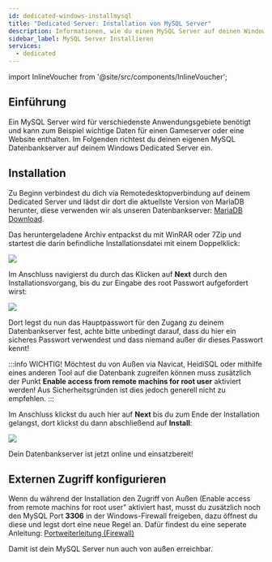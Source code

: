 ```yaml
---
id: dedicated-windows-installmysql
title: "Dedicated Server: Installation von MySQL Server"
description: Informationen, wie du einen MySQL Server auf deinen Windows Server von ZAP-Hosting installieren und einrichten kannst - ZAP-Hosting.com Dokumentation
sidebar_label: MySQL Server Installieren
services:
  - dedicated
---
```


import InlineVoucher from '@site/src/components/InlineVoucher';

## Einführung

Ein MySQL Server wird für verschiedenste Anwendungsgebiete benötigt und kann zum Beispiel wichtige Daten für einen Gameserver oder eine Website enthalten. Im Folgenden richtest du deinen eigenen MySQL Datenbankserver auf deinem Windows Dedicated Server ein.

<InlineVoucher />

## Installation

Zu Beginn verbindest du dich via Remotedesktopverbindung auf deinem Dedicated Server und lädst dir dort die
aktuellste Version von MariaDB herunter, diese verwenden wir als unseren Datenbankserver: [MariaDB Download](https://mariadb.org/download/?t=mariadb).

Das heruntergeladene Archiv entpackst du mit WinRAR oder 7Zip und startest die darin befindliche Installationsdatei mit einem Doppelklick: 

![](https://screensaver01.zap-hosting.com/index.php/s/TaDPSzNDDcaA2dt/preview)

Im Anschluss navigierst du durch das Klicken auf **Next** durch den Installationsvorgang, bis du zur Eingabe des root Passwort aufgefordert wirst:

![](https://screensaver01.zap-hosting.com/index.php/s/rdPgYifLTcPNq8j/preview)

Dort legst du nun das Hauptpasswort für den Zugang zu deinem Datenbankserver fest, achte bitte unbedingt darauf, dass du hier ein sicheres Passwort verwendest und dass niemand außer dir dieses Passwort kennt!

:::info
WICHTIG! Möchtest du von Außen via Navicat, HeidiSQL oder mithilfe eines anderen Tool auf die Datenbank zugreifen können muss zusätzlich der Punkt **Enable access from remote machins for root user** aktiviert werden! Aus Sicherheitsgründen ist dies jedoch generell nicht zu empfehlen.
:::

Im Anschluss klickst du auch hier auf **Next** bis du zum Ende der Installation gelangst, dort klickst du dann abschließend auf **Install**:

![](https://screensaver01.zap-hosting.com/index.php/s/fnwYx699HKiNfB7/preview)

Dein Datenbankserver ist jetzt online und einsatzbereit!

## Externen Zugriff konfigurieren

Wenn du während der Installation den Zugriff von Außen (Enable access from remote machins for root user" aktiviert hast, musst du zusätzlich noch den MySQL Port **3306** in der Windows-Firewall freigeben, dazu öffnest du diese und legst dort eine neue Regel an.
Dafür findest du eine seperate Anleitung: [Portweiterleitung (Firewall)](vserver-windows-port.md)


Damit ist dein MySQL Server nun auch von außen erreichbar. 
